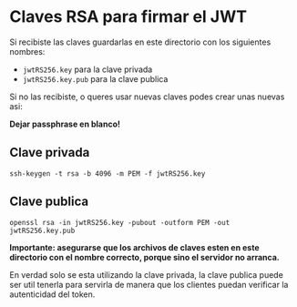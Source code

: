 # Claves RSA para firmar el JWT

Si recibiste las claves guardarlas en este directorio con los siguientes nombres:

* `jwtRS256.key` para la clave privada
* `jwtRS256.key.pub` para la clave publica

Si no las recibiste, o queres usar nuevas claves podes crear unas nuevas asi:

**Dejar passphrase en blanco!**

## Clave privada
```
ssh-keygen -t rsa -b 4096 -m PEM -f jwtRS256.key
```

## Clave publica
```
openssl rsa -in jwtRS256.key -pubout -outform PEM -out jwtRS256.key.pub
```

**Importante: asegurarse que los archivos de claves esten en este directorio con el nombre correcto, porque sino el servidor no arranca.**

En verdad solo se esta utilizando la clave privada, la clave publica puede ser util tenerla para servirla de manera que los clientes puedan verificar la autenticidad del token.

